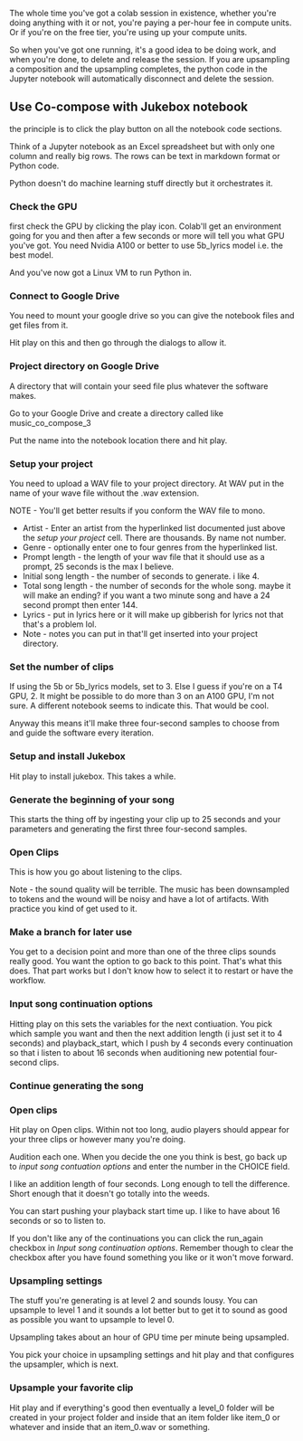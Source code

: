 

The whole time you've got a colab session in existence, whether you're doing anything with it or not, you're paying a per-hour fee in compute units.   Or if you're on the free tier, you're using up your compute units.

So when you've got one running, it's a good idea to be doing work, and when you're done, to delete and release the session.  If you are upsampling a composition and the upsampling completes, the python code in the Jupyter notebook will automatically disconnect and delete the session.

## Use Co-compose with Jukebox notebook

the principle is to click the play button on all the notebook code sections.

Think of a Jupyter notebook as an Excel spreadsheet but with only one column and really big rows.  The rows can be text in markdown format or Python code.

Python doesn't do machine learning stuff directly but it orchestrates it.

### Check the GPU

first check the GPU by clicking the play icon.  Colab'll get an environment going for you and then after a few seconds or more will tell you what GPU you've got. You need Nvidia A100 or better to use 5b_lyrics model i.e. the best model.

And you've now got a Linux VM to run Python in.

### Connect to Google Drive

You need to mount your google drive so you can give the notebook files and get files from it.

Hit play on this and then go through the dialogs to allow it.

### Project directory on Google Drive

A directory that will contain your seed file plus whatever the software makes.

Go to your Google Drive and create a directory called like music_co_compose_3

Put the name into the notebook location there and hit play.

### Setup your project

You need to upload a WAV file to your project directory.  At WAV put in the name of your wave file without the .wav extension.

NOTE - You'll get better results if you conform the WAV file to mono.

* Artist - Enter an artist from the hyperlinked list documented just above the *setup your project* cell.  There are thousands.  By name not number.
* Genre - optionally enter one to four genres from the hyperlinked list.
* Prompt length - the length of your wav file that it should use as a prompt, 25 seconds is the max I believe.
* Initial song length - the number of seconds to generate.  i like 4.
* Total song length - the number of seconds for the whole song.  maybe it will make an ending?  if you want a two minute song and have a 24 second prompt then enter 144.
* Lyrics - put in lyrics here or it will make up gibberish for lyrics not that that's a problem lol.
* Note - notes you can put in that'll get inserted into your project directory.

### Set the number of clips

If using the 5b or 5b_lyrics models, set to 3.  Else I guess if you're on a T4 GPU, 2.  It might be possible to do more than 3 on an A100 GPU, I'm not sure.  A different notebook seems to indicate this.  That would be cool.

Anyway this means it'll make three four-second samples to choose from and guide the software every iteration.

### Setup and install Jukebox

Hit play to install jukebox.  This takes a while.

### Generate the beginning of your song

This starts the thing off by ingesting your clip up to 25 seconds and your parameters and generating the first three four-second samples.

### Open Clips

This is how you go about listening to the clips.

Note - the sound quality will be terrible.  The music has been downsampled to tokens and the wound will be noisy and have a lot of artifacts.  With practice you kind of get used to it.

### Make a branch for later use

You get to a decision point and more than one of the three clips sounds really good.  You want the option to go back to this point.  That's what this does.  That part works but I don't know how to select it to restart or have the workflow.

### Input song continuation options

Hitting play on this sets the variables for the next contiuation.  You pick which sample you want and then the next addition length (i just set it to 4 seconds) and playback_start, which I push by 4 seconds every continuation so that i listen to about 16 seconds when auditioning new potential four-second clips.

### Continue generating the song

### Open clips

Hit play on Open clips.  Within not too long, audio players should appear for your three clips or however many you're doing.

Audition each one.  When you decide the one you think is best, go back up to *input song contuation options* and enter the number in the CHOICE field.

I like an addition length of four seconds.  Long enough to tell the difference.  Short enough that it doesn't go totally into the weeds.

You can start pushing your playback start time up.  I like to have about 16 seconds or so to listen to.

If you don't like any of the continuations you can click the run_again checkbox in *Input song continuation options*.  Remember though to clear the checkbox after you have found something you like or it won't move forward.

### Upsampling settings

The stuff you're generating is at level 2 and sounds lousy.  You can upsample to level 1 and it sounds a lot better but to get it to sound as good as possible you want to upsample to level 0.

Upsampling takes about an hour of GPU time per minute being upsampled.

You pick your choice in upsampling settings and hit play and that configures the upsampler, which is next.

### Upsample your favorite clip

Hit play and if everything's good then eventually a level_0 folder will be created in your project folder and inside that an item folder like item_0 or whatever and inside that an item_0.wav or something.



